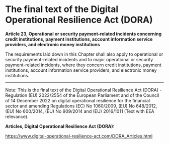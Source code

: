 



# The final text of the Digital Operational Resilience Act (DORA)


  

**Article 23, Operational or security payment-related incidents concerning credit institutions, payment institutions, account information service providers, and electronic money institutions**


  

The requirements laid down in this Chapter shall also apply to operational or security payment-related incidents and to major operational or security payment-related incidents, where they concern credit institutions, payment institutions, account information service providers, and electronic money institutions.


  



---


 Note: This is the final text of the Digital Operational Resilience Act (DORA) - Regulation (EU) 2022/2554 of the European Parliament and of the Council of 14 December 2022 on digital operational resilience for the financial sector and amending Regulations (EC) No 1060/2009, (EU) No 648/2012, (EU) No 600/2014, (EU) No 909/2014 and (EU) 2016/1011 (Text with EEA relevance).


  

 **Articles, Digital Operational Resilience Act (DORA):** 


<https://www.digital-operational-resilience-act.com/DORA_Articles.html>





